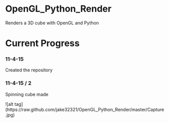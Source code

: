 # OpenGL_Python_Render
Renders a 3D cube with OpenGL and Python

<h1>Current Progress</h1>
<h3>11-4-15</h3>
<p>Created the repository</p>
<h3>11-4-15 / 2</h3>
<p>Spinning cube made</p>
![alt tag](https://raw.github.com/jake32321/OpenGL_Python_Render/master/Capture.jpg)
